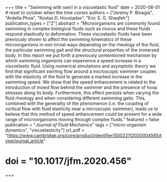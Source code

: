 +++
title = "Swimming with swirl in a viscoelastic fluid"
date = 2020-08-01 # reset to october when the time comes
authors = ["Jeremy P. Binagia", "Ardella Phoa", "Kostas D. Housiadas", "Eric S. G. Shaqfeh"]
publication_types = ["2"]
abstract = "Microorganisms are commonly found swimming in complex biological fluids such as mucus and these fluids respond elastically to deformation. These viscoelastic fluids have been previously shown to affect the swimming kinematics of these microorganisms in non-trivial ways depending on the rheology of the fluid, the particular swimming gait and the structural properties of the immersed body. In this report we put forth a previously unmentioned mechanism by which swimming organisms can experience a speed increase in a viscoelastic fluid. Using numerical simulations and asymptotic theory we find that significant swirling flow around a microscopic swimmer couples with the elasticity of the fluid to generate a marked increase in the swimming speed. We show that the speed enhancement is related to the introduction of mixed flow behind the swimmer and the presence of hoop stresses along its body. Furthermore, this effect persists when varying the fluid rheology and when considering different swimming gaits. This, combined with the generality of the phenomenon (i.e. the coupling of vortical flow with fluid elasticity near a microscopic swimmer), leads us to believe that this method of speed enhancement could be present for a wide range of microorganisms moving through complex fluids."
featured = false
publication = "*Journal of Fluid Mechanics*"
tags = ["micro-organism dynamics", "viscoelasticity"]
url_pdf = "https://www.cambridge.org/core/product/identifier/S0022112020004565/type/journal_article"
# doi = "10.1017/jfm.2020.456"
+++
